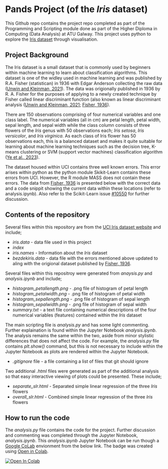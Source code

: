 # Pands Project (of the _Iris_ dataset)

This Github repo contains the project repo completed as part of the Programming and Scripting module done as part of the Higher Diploma in Computing (Data Analysis) at ATU Galway. This project uses python to explore the [Iris dataset](https://archive.ics.uci.edu/dataset/53/iris) through visualisation. 

## Project Background 
The Iris dataset is a small dataset that is commonly used by beginners within machine learning to learn about classification algorithms. This dataset is one of the widley used in machine learning and was published by R.A. Fisher (statistican) in 1936 with Edgar Anderson collecting the raw data ([Unwin and Kleinman, 2021](https://rss.onlinelibrary.wiley.com/doi/abs/10.1111/1740-9713.01589)). The data was origionally published in 1936 by R. A. Fisher for the purposes of applying to a newly created technique by Fisher called linear discriminant function (also known as linear discriminant analysis ([Unwin and Kleinman, 2021](https://rss.onlinelibrary.wiley.com/doi/abs/10.1111/1740-9713.01589); [Fisher, 1936](https://onlinelibrary.wiley.com/doi/epdf/10.1111/j.1469-1809.1936.tb02137.x)).

There are 150 observations comprising of four numerical variables and one class label. The numerical variables (all in cm) are petal length, petal width, sepal length, and sepal width while the class column consists of three flowers of the _Iris_ genus with 50 observations each; _Iris setosa_, _Iris versicolor_, and _Iris virginica_. As each class of Iris flower has 50 observations each, this is a balanced dataset and makes it quite suitable for learning about machine learning techniques such as the decision tree, K-means clustering or SVM (support vector machines) classification algorithm ([Ye et al., 2023](https://ieeexplore.ieee.org/stamp/stamp.jsp?tp=&arnumber=10456161)).

The dataset housed within UCI contains three well known errors. This error arises within python as the python module Skikit-Learn contains these errors from UCI. However, the R module MASS does not contain these errors. The data from [Fisher, 1936](https://onlinelibrary.wiley.com/doi/epdf/10.1111/j.1469-1809.1936.tb02137.x) is presented below with the correct data and a code snippit showing the current data within these locations (refer to analysis.ipynb). Also refer to the Scikit-Learn issue [#10550](https://github.com/scikit-learn/scikit-learn/issues/10550) for further discussion. 

## Contents of the repository
Several files within this repository are from the [UCI Iris dataset website](https://archive.ics.uci.edu/dataset/53/iris) and include;
- _iris.data_ - data file used in this project
-  _index_
-   _iris.names_ - Information about the _Iris_ dataset
-   _bezdekiris.data_ - data file with the errors mentioned above updated to aling with the origional dataset published by [Fisher, 1936](https://onlinelibrary.wiley.com/doi/epdf/10.1111/j.1469-1809.1936.tb02137.x).

Several files within this repositroy were generated from _anaysis.py_ and _analysis.ipynb_ and include;
- _histogram_petallength.png_ - .png file of histogram of petal length
- _histogram_petalwidth.png_ - .png file of histogram of petal width
- _histogram_sepallength.png_ - .png file of histogram of sepal length
- _histogram_sepalwidth.png_ - .png file of histogram of sepal width
- _summary.txt_ - a text file containing numerical descriptions of the four numerical variables (features) contained within the _Iris_ dataset

The main scripting file is _analysis.py_ and has some light commenting. Further explaination is found within the Jupyter Notebook _analysis.ipynb_. The analysis remains the same within the two, aside from minor stylistic differences that does not affect the code. For example, the _analysis.py_ file contains _plt.show()_ command, but this is not necessary to include within the Jupyter Notebook as plots are rendered within the Jupyter Notebook. 

- _.gitignore_ file - a file containing a list of files that git should ignore

Two additional _.html_ files were generated as part of the additional analysis so that easy interactive viewing of plots could be presented. These include;
- _separate_slr.html_ - Separated simple linear regression of the three _Iris_ flowers
- _overall_slr.html_ - Combined simple linear regression of the three _Iris_ flowers

## How to run the code
The _analysis.py_ file contains the code for the project. Further discussion and commenting was completed through the Jupyter Notebook, _analysis.ipynb_. This _analysis.ipynb_ Jupyter Notebook can be run though a [Google CoLab](https://colab.google/) envionment from the below link. The badge was created using [Open in Colab](https://openincolab.com/). 

<a target="_blank" href="https://colab.research.google.com/github/EllenMcG/pands-project/blob/main/analysis.ipynb">
  <img src="https://colab.research.google.com/assets/colab-badge.svg" alt="Open In Colab"/>
</a>
